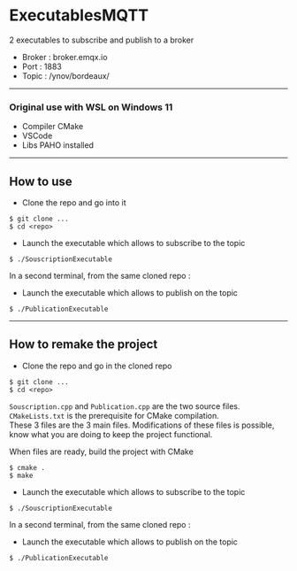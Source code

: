 # ExecutablesMQTT
2 executables to subscribe and publish to a broker   
- Broker : broker.emqx.io  
- Port : 1883   
- Topic : /ynov/bordeaux/  

---

### Original use with WSL on Windows 11
- Compiler CMake
- VSCode
- Libs PAHO installed 

---

## How to use
- Clone the repo and go into it
```
$ git clone ...
$ cd <repo>
```
- Launch the executable which allows to subscribe to the topic
```
$ ./SouscriptionExecutable
```
In a second terminal, from the same cloned repo :
- Launch the executable which allows to publish on the topic
```
$ ./PublicationExecutable
```

---

## How to remake the project 

- Clone the repo and go in the cloned repo
```
$ git clone ...
$ cd <repo>
```
`Souscription.cpp` and `Publication.cpp` are the two source files.   
`CMakeLists.txt` is the prerequisite for CMake compilation.   
These 3 files are the 3 main files. Modifications of these files is possible, know what you are doing to keep the project functional.   

When files are ready, build the project with CMake
```
$ cmake .
$ make
```
- Launch the executable which allows to subscribe to the topic
```
$ ./SouscriptionExecutable
```
In a second terminal, from the same cloned repo :
- Launch the executable which allows to publish on the topic
```
$ ./PublicationExecutable
```
